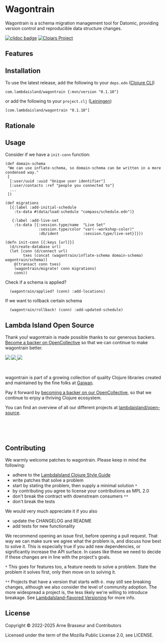 # Wagontrain

Wagontrain is a schema migration management tool for Datomic, providing version control and reproducible data structure changes.

<!-- badges -->
[![cljdoc badge](https://cljdoc.org/badge/com.lambdaisland/wagontrain)](https://cljdoc.org/d/com.lambdaisland/wagontrain) [![Clojars Project](https://img.shields.io/clojars/v/com.lambdaisland/wagontrain.svg)](https://clojars.org/com.lambdaisland/wagontrain)
<!-- /badges -->



## Features

<!-- installation -->
## Installation

To use the latest release, add the following to your `deps.edn` ([Clojure CLI](https://clojure.org/guides/deps_and_cli))

```
com.lambdaisland/wagontrain {:mvn/version "0.1.10"}
```

or add the following to your `project.clj` ([Leiningen](https://leiningen.org/))

```
[com.lambdaisland/wagontrain "0.1.10"]
```
<!-- /installation -->

## Rationale

## Usage

Consider if we have a `init-conn` function:

```
(def domain-schema
 "We can use inflate-schema, so domain-schema can be written in a more condensed way."
 [
  [:user/uuid :uuid "Unique user identifier"]
  [:user/contacts :ref "people you connected to"]
  ...
 ])

(def migrations
  [{:label :add-initial-schedule
    :tx-data #(data/load-schedule "compass/schedule.edn")}

   {:label :add-live-set
    :tx-data [{:session.type/name  "Live Set"
               :session.type/color "var(--workshop-color)"
               :db/ident           :session.type/live-set}]}])

(defn init-conn [{:keys [url]}]
  (d/create-database url)
  (let [conn (d/connect url)
        txes (concat (wagontrain/inflate-schema domain-schema) wagontrain/schema)]
    @(transact conn txes) 
    (wagontrain/migrate! conn migrations)
    conn))
```

Check if a schema is applied?

```
  (wagontrain/applied? (conn) :add-locations)
```

If we want to rollback certain schema

```
  (wagontrain/rollback! (conn) :add-updated-schedule)
```

<!-- opencollective -->
## Lambda Island Open Source

Thank you! wagontrain is made possible thanks to our generous backers. [Become a
backer on OpenCollective](https://opencollective.com/lambda-island) so that we
can continue to make wagontrain better.

<a href="https://opencollective.com/lambda-island">
<img src="https://opencollective.com/lambda-island/organizations.svg?avatarHeight=46&width=800&button=false">
<img src="https://opencollective.com/lambda-island/individuals.svg?avatarHeight=46&width=800&button=false">
</a>
<img align="left" src="https://github.com/lambdaisland/open-source/raw/master/artwork/lighthouse_readme.png">

&nbsp;

wagontrain is part of a growing collection of quality Clojure libraries created and maintained
by the fine folks at [Gaiwan](https://gaiwan.co).

Pay it forward by [becoming a backer on our OpenCollective](http://opencollective.com/lambda-island),
so that we continue to enjoy a thriving Clojure ecosystem.

You can find an overview of all our different projects at [lambdaisland/open-source](https://github.com/lambdaisland/open-source).

&nbsp;

&nbsp;
<!-- /opencollective -->

<!-- contributing -->
## Contributing

We warmly welcome patches to wagontrain. Please keep in mind the following:

- adhere to the [LambdaIsland Clojure Style Guide](https://nextjournal.com/lambdaisland/clojure-style-guide)
- write patches that solve a problem 
- start by stating the problem, then supply a minimal solution `*`
- by contributing you agree to license your contributions as MPL 2.0
- don't break the contract with downstream consumers `**`
- don't break the tests

We would very much appreciate it if you also

- update the CHANGELOG and README
- add tests for new functionality

We recommend opening an issue first, before opening a pull request. That way we
can make sure we agree what the problem is, and discuss how best to solve it.
This is especially true if you add new dependencies, or significantly increase
the API surface. In cases like these we need to decide if these changes are in
line with the project's goals.

`*` This goes for features too, a feature needs to solve a problem. State the problem it solves first, only then move on to solving it.

`**` Projects that have a version that starts with `0.` may still see breaking changes, although we also consider the level of community adoption. The more widespread a project is, the less likely we're willing to introduce breakage. See [LambdaIsland-flavored Versioning](https://github.com/lambdaisland/open-source#lambdaisland-flavored-versioning) for more info.
<!-- /contributing -->

<!-- license -->
## License

Copyright &copy; 2022-2025 Arne Brasseur and Contributors

Licensed under the term of the Mozilla Public License 2.0, see LICENSE.
<!-- /license -->
